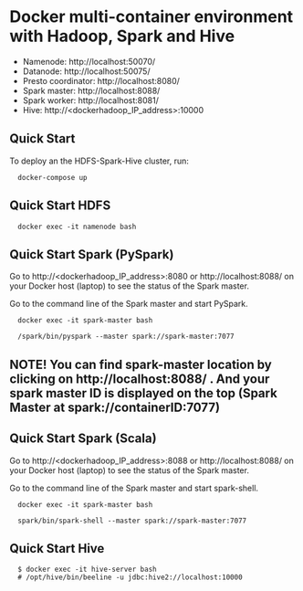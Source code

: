 
# Docker multi-container environment with Hadoop, Spark and Hive
* Namenode: http://localhost:50070/
* Datanode: http://localhost:50075/
* Presto coordinator: http://localhost:8080/
* Spark master: http://localhost:8088/
* Spark worker: http://localhost:8081/
* Hive: http://<dockerhadoop_IP_address>:10000

## Quick Start

To deploy an the HDFS-Spark-Hive cluster, run:
```
  docker-compose up
```

## Quick Start HDFS


```
  docker exec -it namenode bash
```


## Quick Start Spark (PySpark)

Go to http://<dockerhadoop_IP_address>:8080 or http://localhost:8088/ on your Docker host (laptop) to see the status of the Spark master.

Go to the command line of the Spark master and start PySpark.
```
  docker exec -it spark-master bash

  /spark/bin/pyspark --master spark://spark-master:7077
```
## NOTE! You can find spark-master location by clicking on http://localhost:8088/ . And your spark master ID is displayed on the top (Spark Master at spark://containerID:7077)

## Quick Start Spark (Scala)

Go to http://<dockerhadoop_IP_address>:8088 or http://localhost:8088/ on your Docker host (laptop) to see the status of the Spark master.

Go to the command line of the Spark master and start spark-shell.
```
  docker exec -it spark-master bash
  
  spark/bin/spark-shell --master spark://spark-master:7077
```


## Quick Start Hive

```
  $ docker exec -it hive-server bash
  # /opt/hive/bin/beeline -u jdbc:hive2://localhost:10000

```




